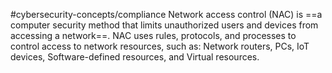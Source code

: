 #cybersecurity-concepts/compliance 
Network access control (NAC) is ==a computer security method that limits unauthorized users and devices from accessing a network==. NAC uses rules, protocols, and processes to control access to network resources, such as: Network routers, PCs, IoT devices, Software-defined resources, and Virtual resources.